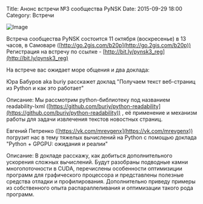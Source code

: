 Title: Анонс встречи №3 сообщества PyNSK
Date: 2015-09-29 18:00
Category: Встречи

![Image](http://pynsk.ru/images/event/event_3.png)

Встреча сообщества PyNSK состоится 11 октября (воскресенье) в 13 часов, в Самоваре ([http://go.2gis.com/b20p](http://go.2gis.com/b20p))
Регистрация на встречу по ссылке - [http://bit.ly/pynsk3_reg](http://bit.ly/pynsk3_reg) 

На встрече вас ожидает море общения и два доклада:

Юра Бабуров aka buriy расскажет доклад  "Получаем текст веб-страниц из Python и как это работает"

Описание: Мы рассмотрим python-библиотеку под названием readability-lxml ([https://github.com/buriy/python-readability](https://github.com/buriy/python-readability)) , её применение и механизм работы для задачи извлечения текстов новостных страниц. 


Евгений Петренко ([https://vk.com/mrevgenx](https://vk.com/mrevgenx)) погрузит нас в тему тяжелых вычислений на Python с помощью доклада "Python + GPGPU: ожидания и реалии"

Описание: В докладе расскажу, как добиться дополнительного ускорения сложных вычислений. Будут разобраны подводные камни многопоточности в CUDA, перечислены особенности оптимизиции программ для графического процессора и представлены полезные средства отладки и профилирования. Дополнительно приведу примеры из собственного опыта распараллеливания и оптимизации такого рода программ.


